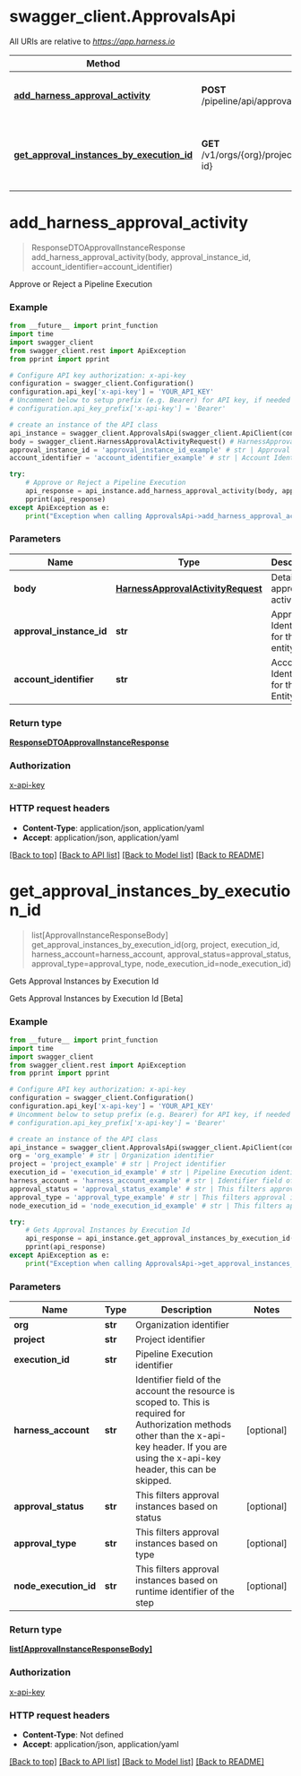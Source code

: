 # swagger_client.ApprovalsApi

All URIs are relative to *https://app.harness.io*

Method | HTTP request | Description
------------- | ------------- | -------------
[**add_harness_approval_activity**](ApprovalsApi.md#add_harness_approval_activity) | **POST** /pipeline/api/approvals/{approvalInstanceId}/harness/activity | Approve or Reject a Pipeline Execution
[**get_approval_instances_by_execution_id**](ApprovalsApi.md#get_approval_instances_by_execution_id) | **GET** /v1/orgs/{org}/projects/{project}/approvals/execution/{execution-id} | Gets Approval Instances by Execution Id

# **add_harness_approval_activity**
> ResponseDTOApprovalInstanceResponse add_harness_approval_activity(body, approval_instance_id, account_identifier=account_identifier)

Approve or Reject a Pipeline Execution

### Example
```python
from __future__ import print_function
import time
import swagger_client
from swagger_client.rest import ApiException
from pprint import pprint

# Configure API key authorization: x-api-key
configuration = swagger_client.Configuration()
configuration.api_key['x-api-key'] = 'YOUR_API_KEY'
# Uncomment below to setup prefix (e.g. Bearer) for API key, if needed
# configuration.api_key_prefix['x-api-key'] = 'Bearer'

# create an instance of the API class
api_instance = swagger_client.ApprovalsApi(swagger_client.ApiClient(configuration))
body = swagger_client.HarnessApprovalActivityRequest() # HarnessApprovalActivityRequest | Details of approval activity
approval_instance_id = 'approval_instance_id_example' # str | Approval Identifier for the entity
account_identifier = 'account_identifier_example' # str | Account Identifier for the Entity. (optional)

try:
    # Approve or Reject a Pipeline Execution
    api_response = api_instance.add_harness_approval_activity(body, approval_instance_id, account_identifier=account_identifier)
    pprint(api_response)
except ApiException as e:
    print("Exception when calling ApprovalsApi->add_harness_approval_activity: %s\n" % e)
```

### Parameters

Name | Type | Description  | Notes
------------- | ------------- | ------------- | -------------
 **body** | [**HarnessApprovalActivityRequest**](HarnessApprovalActivityRequest.md)| Details of approval activity | 
 **approval_instance_id** | **str**| Approval Identifier for the entity | 
 **account_identifier** | **str**| Account Identifier for the Entity. | [optional] 

### Return type

[**ResponseDTOApprovalInstanceResponse**](ResponseDTOApprovalInstanceResponse.md)

### Authorization

[x-api-key](../README.md#x-api-key)

### HTTP request headers

 - **Content-Type**: application/json, application/yaml
 - **Accept**: application/json, application/yaml

[[Back to top]](#) [[Back to API list]](../README.md#documentation-for-api-endpoints) [[Back to Model list]](../README.md#documentation-for-models) [[Back to README]](../README.md)

# **get_approval_instances_by_execution_id**
> list[ApprovalInstanceResponseBody] get_approval_instances_by_execution_id(org, project, execution_id, harness_account=harness_account, approval_status=approval_status, approval_type=approval_type, node_execution_id=node_execution_id)

Gets Approval Instances by Execution Id

Gets Approval Instances by Execution Id [Beta]

### Example
```python
from __future__ import print_function
import time
import swagger_client
from swagger_client.rest import ApiException
from pprint import pprint

# Configure API key authorization: x-api-key
configuration = swagger_client.Configuration()
configuration.api_key['x-api-key'] = 'YOUR_API_KEY'
# Uncomment below to setup prefix (e.g. Bearer) for API key, if needed
# configuration.api_key_prefix['x-api-key'] = 'Bearer'

# create an instance of the API class
api_instance = swagger_client.ApprovalsApi(swagger_client.ApiClient(configuration))
org = 'org_example' # str | Organization identifier
project = 'project_example' # str | Project identifier
execution_id = 'execution_id_example' # str | Pipeline Execution identifier
harness_account = 'harness_account_example' # str | Identifier field of the account the resource is scoped to. This is required for Authorization methods other than the x-api-key header. If you are using the x-api-key header, this can be skipped. (optional)
approval_status = 'approval_status_example' # str | This filters approval instances based on status (optional)
approval_type = 'approval_type_example' # str | This filters approval instances based on type (optional)
node_execution_id = 'node_execution_id_example' # str | This filters approval instances based on runtime identifier of the step (optional)

try:
    # Gets Approval Instances by Execution Id
    api_response = api_instance.get_approval_instances_by_execution_id(org, project, execution_id, harness_account=harness_account, approval_status=approval_status, approval_type=approval_type, node_execution_id=node_execution_id)
    pprint(api_response)
except ApiException as e:
    print("Exception when calling ApprovalsApi->get_approval_instances_by_execution_id: %s\n" % e)
```

### Parameters

Name | Type | Description  | Notes
------------- | ------------- | ------------- | -------------
 **org** | **str**| Organization identifier | 
 **project** | **str**| Project identifier | 
 **execution_id** | **str**| Pipeline Execution identifier | 
 **harness_account** | **str**| Identifier field of the account the resource is scoped to. This is required for Authorization methods other than the x-api-key header. If you are using the x-api-key header, this can be skipped. | [optional] 
 **approval_status** | **str**| This filters approval instances based on status | [optional] 
 **approval_type** | **str**| This filters approval instances based on type | [optional] 
 **node_execution_id** | **str**| This filters approval instances based on runtime identifier of the step | [optional] 

### Return type

[**list[ApprovalInstanceResponseBody]**](ApprovalInstanceResponseBody.md)

### Authorization

[x-api-key](../README.md#x-api-key)

### HTTP request headers

 - **Content-Type**: Not defined
 - **Accept**: application/json, application/yaml

[[Back to top]](#) [[Back to API list]](../README.md#documentation-for-api-endpoints) [[Back to Model list]](../README.md#documentation-for-models) [[Back to README]](../README.md)

